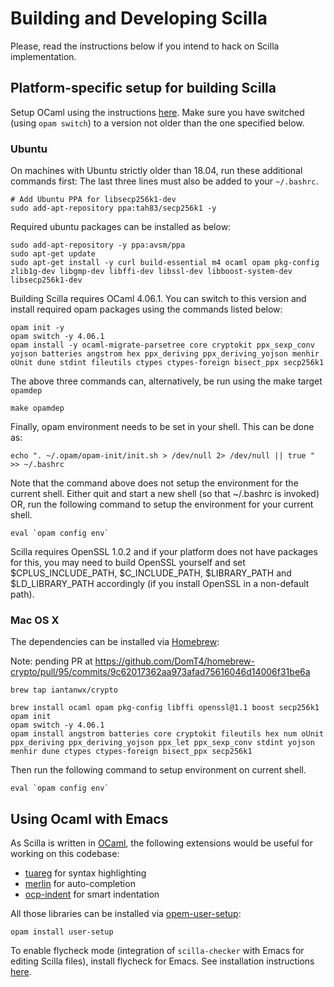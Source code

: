 # Building and Developing Scilla

Please, read the instructions below if you intend to hack on Scilla implementation.

## Platform-specific setup for building Scilla

Setup OCaml using the instructions
[here](https://github.com/realworldocaml/book/wiki/Installation-Instructions). Make
sure you have switched (using `opam switch`) to a version not older
than the one specified below.

### Ubuntu

On machines with Ubuntu strictly older than 18.04, run these additional commands first: The last three lines must also be added to your `~/.bashrc`.

```
# Add Ubuntu PPA for libsecp256k1-dev
sudo add-apt-repository ppa:tah83/secp256k1 -y
```

Required ubuntu packages can be installed as below:

```
sudo add-apt-repository -y ppa:avsm/ppa
sudo apt-get update
sudo apt-get install -y curl build-essential m4 ocaml opam pkg-config zlib1g-dev libgmp-dev libffi-dev libssl-dev libboost-system-dev libsecp256k1-dev
```

Building Scilla requires OCaml 4.06.1. You can switch to this version and install required
opam packages using the commands listed below:

```
opam init -y
opam switch -y 4.06.1
opam install -y ocaml-migrate-parsetree core cryptokit ppx_sexp_conv yojson batteries angstrom hex ppx_deriving ppx_deriving_yojson menhir oUnit dune stdint fileutils ctypes ctypes-foreign bisect_ppx secp256k1
```

The above three commands can, alternatively, be run using the make target `opamdep`

```
make opamdep
```

Finally, opam environment needs to be set in your shell. This can be done as:

```
echo ". ~/.opam/opam-init/init.sh > /dev/null 2> /dev/null || true " >> ~/.bashrc
```

Note that the command above does not setup the environment for the current shell. Either
quit and start a new shell (so that ~/.bashrc is invoked) OR, run the following command 
to setup the environment for your current shell.

```
eval `opam config env`
```

Scilla requires OpenSSL 1.0.2 and if your platform does not have packages for this, you may need to build OpenSSL
yourself and set $CPLUS_INCLUDE_PATH, $C_INCLUDE_PATH, $LIBRARY_PATH and $LD_LIBRARY_PATH accordingly
(if you install OpenSSL in a non-default path).

### Mac OS X

The dependencies can be installed via [Homebrew](https://brew.sh/):

Note: pending PR at https://github.com/DomT4/homebrew-crypto/pull/95/commits/9c62017362aa973afad75616046d14006f31be6a
```
brew tap iantanwx/crypto
```

```
brew install ocaml opam pkg-config libffi openssl@1.1 boost secp256k1
opam init
opam switch -y 4.06.1
opam install angstrom batteries core cryptokit fileutils hex num oUnit ppx_deriving ppx_deriving_yojson ppx_let ppx_sexp_conv stdint yojson menhir dune ctypes ctypes-foreign bisect_ppx secp256k1

```
Then run the following command to setup environment on current shell. 
```
eval `opam config env`
```

## Using Ocaml with Emacs

As Scilla is written in [OCaml](https://ocaml.org/), the following extensions would be
useful for working on this codebase:

* [tuareg](https://github.com/ocaml/tuareg) for syntax highlighting
* [merlin](https://github.com/ocaml/merlin/wiki/emacs-from-scratch) for auto-completion
* [ocp-indent](https://github.com/OCamlPro/ocp-indent) for smart indentation

All those libraries can be installed via [opem-user-setup](https://github.com/OCamlPro/opam-user-setup):

```
opam install user-setup
```

To enable flycheck mode (integration of `scilla-checker` with Emacs for editing Scilla files), install
flycheck for Emacs. See installation instructions [here](http://www.flycheck.org/en/latest/user/installation.html).
